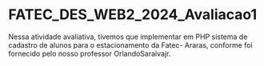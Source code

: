 # FATEC_DES_WEB2_2024_Avaliacao1
Nessa atividade avaliativa, tivemos que implementar em PHP sistema de cadastro de alunos para o estacionamento da Fatec- Araras, conforme foi fornecido pelo nosso professor OrlandoSaraivajr.


